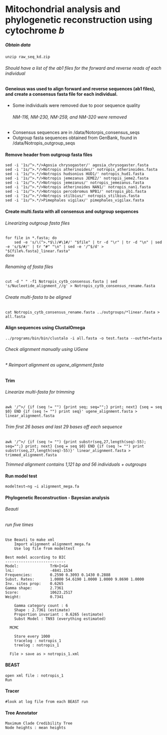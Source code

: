 # Mitochondrial analysis and phylogenetic reconstruction using cytochrome *b*


##### Obtain data
```{bash}
unzip raw_seq_kd.zip
```
###### Should have a list of the ab1 files for the forward and reverse reads of each individual

#### Geneious was used to align forward and reverse sequences (ab1 files), and create a consensus fasta file for each individual.
  * Some individuals were removed due to poor sequence quality
    ###### NM-116, NM-230, NM-259, and NM-320 were removed
  * Consensus sequences are in /data/Notorpis_consensus_seqs
  * Outgroup fasta sequences obtained from GenBank, found in /data/Notropis_outgroup_seqs

#### Remove header from outgroup fasta files
```{bash}
sed -i '1s/^>.*/>Agosia chrysogaster/' agosia_chrysogaster.fasta
sed -i '1s/^>.*/>Notropis atherinoides/' notropis_atherinoides.fasta
sed -i '1s/^>.*/>Notropis hudsonius HUD1/' notropis_hud1.fasta
sed -i '1s/^>.*/>Notropis jemezanus JEME2/' notropis_jeme2.fasta
sed -i '1s/^>.*/>Notropis jemezanus/' notropis_jemezanus.fasta
sed -i '1s/^>.*/>Notropis atherinoides NAN1/' notropis_nan1.fasta
sed -i '1s/^>.*/>Notropis percobromus NPB1/' notropis_pb1.fasta
sed -i '1s/^>.*/>Notropis stilbius/' notropis_stilbius.fasta
sed -i '1s/^>.*/>Pimephales vigilax/' pimephales_vigilax.fasta
```

#### Create multi.fasta with all consensus and outgroup sequences

###### Linearizing outgroup fasta files
```{bash}
for file in *.fasta; do
    sed -e 's/\(^>.*$\)/#\1#/' "$file" | tr -d "\r" | tr -d "\n" | sed -e 's/$/#/' | tr "#" "\n" | sed -e '/^$/d' > "${file%.fasta}_linear.fasta"
done
```

###### Renaming of fasta files
```{bash}
cut -d " " -f1 Notropis_cytb_consensus.fasta | sed 's/Nucleotide_alignment_//g' > Notropis_cytb_consensus_rename.fasta
```

###### Create multi-fasta to be aligned
```{bash}
cat Notropis_cytb_consensus_rename.fasta ../outgroups/*linear.fasta > all.fasta
```

#### Align sequences using ClustalOmega
```{bash}
../programs/bin/bin/clustalo -i all.fasta -o test.fasta --outfmt=fasta
```

###### Check alignment manually using UGene
  ###### * Reimport alignment as ugene_alignment.fasta

#### Trim
###### Linearize multi-fasta for trimming
```{bash}
awk '/^>/ {if (seq != "") {print seq; seq="";} print; next} {seq = seq $0} END {if (seq != "") print seq}' ugene_alignment.fasta > linear_alignment.fasta
```

###### Trim first 26 bases and last 29 bases off each sequence
```{bash}
awk '/^>/ {if (seq != "") {print substr(seq,27,length(seq)-55); seq="";} print; next} {seq = seq $0} END {if (seq != "") print substr(seq,27,length(seq)-55)}' linear_alignment.fasta > trimmed_alignment.fasta
```

*Trimmed alignment contains 1,121 bp and 56 individuals + outgroups*

#### Run model test
```{bash}
modeltest−ng −i alignment_mega.fa 
```      

#### Phylogenetic Reconstruction - Bayesian analysis

###### Beauti
###### run five times 
```{GUI}
Use Beauti to make xml
    Import alignment alignment_mega.fa
    Use log file from modeltest
        
Best model according to BIC
---------------------------
Model:              TrN+I+G4
lnL:                -4841.1534
Frequencies:        0.2590 0.3093 0.1430 0.2888
Subst. Rates:       1.0000 54.6190 1.0000 1.0000 9.8690 1.0000 
Inv. sites prop:    0.6265
Gamma shape:        2.7361
Score:              10623.2517
Weight:             0.7341

    Gamma category count : 6
    Shape : 2.7361 (estimate)
    Proportion invariant : 0.6265 (estimate)
    Subst Model : TN93 (everything estimated)
    
  MCMC 
    
    Store every 1000
    tracelog : notropis_1
    treelog : notropis_1
    
  File > save as > notropis_1.xml
``` 

#### BEAST
```{GUI}
open xml file : notropis_1
Run
```

#### Tracer
```{GUI}
#look at log file from each BEAST run 
```

#### Tree Annotator
```{GUI}
Maximum Clade Credibility Tree
Node heights : mean heights
```    

